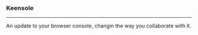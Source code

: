 ### Keensole
------------
An update to your browser console, changin the way you collaborate with it.
